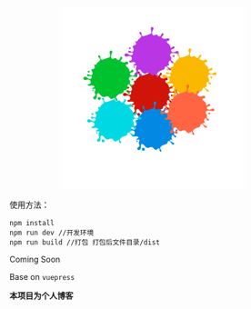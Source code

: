 <p align="center">
  <img width="320" src="./docs/.vuepress/public/home.jpg">
</p>

使用方法：
```
npm install
npm run dev //开发环境
npm run build //打包 打包后文件目录/dist
```

Coming Soon

Base on `vuepress`

**本项目为个人博客**